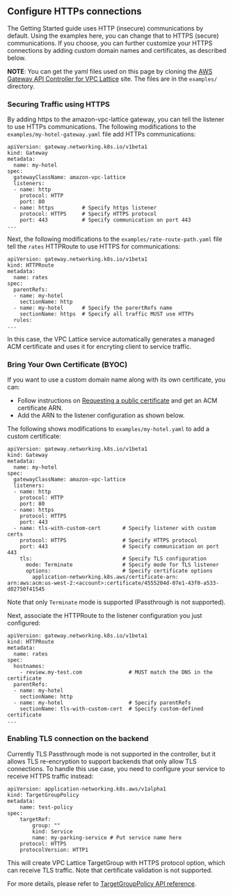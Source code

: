 ## Configure HTTPs connections

The Getting Started guide uses HTTP (insecure) communications by default.
Using the examples here, you can change that to HTTPS (secure) communications.
If you choose, you can further customize your HTTPS connections by adding custom domain names and certificates, as described below.

**NOTE**: You can get the yaml files used on this page by cloning the [AWS Gateway API Controller for VPC Lattice](https://github.com/aws/aws-application-networking-k8s) site. The files are in the `examples/` directory.

### Securing Traffic using HTTPS

By adding https to the amazon-vpc-lattice gateway, you can tell the listener to use HTTPs communications.
The following modifications to the `examples/my-hotel-gateway.yaml` file add HTTPs communications:

```
apiVersion: gateway.networking.k8s.io/v1beta1
kind: Gateway
metadata:
  name: my-hotel
spec:
  gatewayClassName: amazon-vpc-lattice
  listeners:
  - name: http
    protocol: HTTP
    port: 80
  - name: https         # Specify https listener
    protocol: HTTPS     # Specify HTTPS protocol
    port: 443           # Specify communication on port 443
...
```    
Next, the following modifications to the `examples/rate-route-path.yaml` file tell the `rates` HTTPRoute to use HTTPS for communications:

```
apiVersion: gateway.networking.k8s.io/v1beta1
kind: HTTPRoute
metadata:
  name: rates
spec:
  parentRefs:
  - name: my-hotel
    sectionName: http 
  - name: my-hotel      # Specify the parertRefs name
    sectionName: https  # Specify all traffic MUST use HTTPs
  rules:
...
```

In this case, the VPC Lattice service automatically generates a managed ACM certificate and uses it for encryting client to service traffic.

### Bring Your Own Certificate (BYOC)

If you want to use a custom domain name along with its own certificate, you can:

* Follow instructions on [Requesting a public certificate](https://docs.aws.amazon.com/acm/latest/userguide/gs-acm-request-public.html) and get an ACM certificate ARN.
* Add the ARN to the listener configuration as shown below.

The following shows modifications to `examples/my-hotel.yaml` to add a custom certificate:
```
apiVersion: gateway.networking.k8s.io/v1beta1
kind: Gateway
metadata:
  name: my-hotel
spec:
  gatewayClassName: amazon-vpc-lattice
  listeners:
  - name: http
    protocol: HTTP
    port: 80
  - name: https
    protocol: HTTPS
    port: 443
  - name: tls-with-custom-cert       # Specify listener with custom certs
    protocol: HTTPS                  # Specify HTTPS protocol 
    port: 443                        # Specify communication on port 443
    tls:                             # Specify TLS configuration
      mode: Terminate                # Specify mode for TLS listener
      options:                       # Specify certificate options
        application-networking.k8s.aws/certificate-arn: arn:aws:acm:us-west-2:<account>:certificate/4555204d-07e1-43f0-a533-d02750f41545 
```
Note that only `Terminate` mode is supported (Passthrough is not supported).

Next, associate the HTTPRoute to the listener configuration you just configured:

```
apiVersion: gateway.networking.k8s.io/v1beta1
kind: HTTPRoute
metadata:
  name: rates
spec:
  hostnames:
    - review.my-test.com               # MUST match the DNS in the certificate
  parentRefs:
  - name: my-hotel
    sectionName: http 
  - name: my-hotel                     # Specify parentRefs
    sectionName: tls-with-custom-cert  # Specify custom-defined certificate 
...
```        

### Enabling TLS connection on the backend

Currently TLS Passthrough mode is not supported in the controller, but it allows TLS re-encryption to support backends that only allow TLS connections.
To handle this use case, you need to configure your service to receive HTTPS traffic instead:

```
apiVersion: application-networking.k8s.aws/v1alpha1
kind: TargetGroupPolicy
metadata:
    name: test-policy
spec:
    targetRef:
        group: ""
        kind: Service
        name: my-parking-service # Put service name here
    protocol: HTTPS
    protocolVersion: HTTP1
```

This will create VPC Lattice TargetGroup with HTTPS protocol option, which can receive TLS traffic.
Note that certificate validation is not supported.

For more details, please refer to [TargetGroupPolicy API reference](../reference/target-group-policy.md).